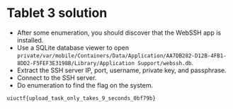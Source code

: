 # Tablet 3 solution

- After some enumeration, you should discover that the WebSSH app is installed.
- Use a SQLite database viewer to open `private/var/mobile/Containers/Data/Application/AA7DB282-D12B-4FB1-8DD2-F5FEF3E3198B/Library/Application Support/webssh.db`.
- Extract the SSH server IP, port, username, private key, and passphrase.
- Connect to the SSH server.
- Do enumeration to find the flag on the system.

```
uiuctf{upload_task_only_takes_9_seconds_0bf79b}
```
